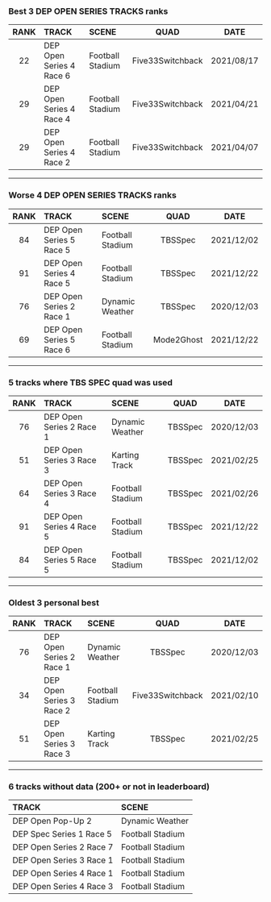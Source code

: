 ### Best 3 DEP OPEN SERIES TRACKS ranks
|RANK|TRACK|SCENE|QUAD|DATE|
|:---:|:---|:---|:---:|:---:|
|22|DEP Open Series 4 Race 6|Football Stadium|Five33Switchback|2021/08/17|
|29|DEP Open Series 4 Race 4|Football Stadium|Five33Switchback|2021/04/21|
|29|DEP Open Series 4 Race 2|Football Stadium|Five33Switchback|2021/04/07|
---
### Worse 4 DEP OPEN SERIES TRACKS ranks
|RANK|TRACK|SCENE|QUAD|DATE|
|:---:|:---|:---|:---:|:---:|
|84|DEP Open Series 5 Race 5|Football Stadium|TBSSpec|2021/12/02|
|91|DEP Open Series 4 Race 5|Football Stadium|TBSSpec|2021/12/22|
|76|DEP Open Series 2 Race 1|Dynamic Weather|TBSSpec|2020/12/03|
|69|DEP Open Series 5 Race 6|Football Stadium|Mode2Ghost|2021/12/22|
---
### 5 tracks where TBS SPEC quad was used
|RANK|TRACK|SCENE|QUAD|DATE|
|:---:|:---|:---|:---:|:---:|
|76|DEP Open Series 2 Race 1|Dynamic Weather|TBSSpec|2020/12/03|
|51|DEP Open Series 3 Race 3|Karting Track|TBSSpec|2021/02/25|
|64|DEP Open Series 3 Race 4|Football Stadium|TBSSpec|2021/02/26|
|91|DEP Open Series 4 Race 5|Football Stadium|TBSSpec|2021/12/22|
|84|DEP Open Series 5 Race 5|Football Stadium|TBSSpec|2021/12/02|
---
### Oldest 3 personal best
|RANK|TRACK|SCENE|QUAD|DATE|
|:---:|:---|:---|:---:|:---:|
|76|DEP Open Series 2 Race 1|Dynamic Weather|TBSSpec|2020/12/03|
|34|DEP Open Series 3 Race 2|Football Stadium|Five33Switchback|2021/02/10|
|51|DEP Open Series 3 Race 3|Karting Track|TBSSpec|2021/02/25|
---
### 6 tracks without data (200+ or not in leaderboard)
|TRACK|SCENE|
|:---|:---|
|DEP Open Pop-Up 2|Dynamic Weather|
|DEP Spec Series 1 Race 5|Football Stadium|
|DEP Open Series 2 Race 7|Football Stadium|
|DEP Open Series 3 Race 1|Football Stadium|
|DEP Open Series 4 Race 1|Football Stadium|
|DEP Open Series 4 Race 3|Football Stadium|
